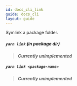 ```yaml
---
id: docs_cli_link
guide: docs_cli
layout: guide
---
```


<p class="lead">Symlink a package folder.</p>

##### `yarn link` (in package dir) <a class="toc" id="toc-yarn-link-in-package-dir" href="#toc-yarn-link-in-package-dir"></a>

> ***Currently unimplemented***

##### `yarn link <package-name>` <a class="toc" id="toc-yarn-link" href="#toc-yarn-link"></a>

> ***Currently unimplemented***
